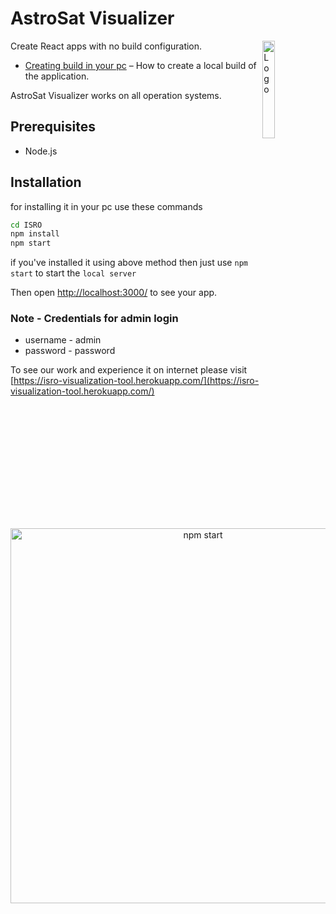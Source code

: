 # AstroSat Visualizer

<img alt="Logo" align="right" src="https://isro-visualization-tool.herokuapp.com/vectors/isro_logo.svg" width="20%" />

Create React apps with no build configuration.

- [Creating build in your pc](#creating-an-app) – How to create a local build of the application.

AstroSat Visualizer works on all operation systems.

## Prerequisites

- Node.js

## Installation

for installing it in your pc use these commands

```sh
cd ISRO
npm install
npm start
```

if you've installed it using above method then just use `npm start` to start the `local server`

Then open [http://localhost:3000/](http://localhost:3000/) to see your app.<br>

### Note - Credentials for admin login

- username - admin
- password - password

To see our work and experience it on internet please visit [https://isro-visualization-tool.herokuapp.com/](https://isro-visualization-tool.herokuapp.com/)

<p align='center'>
<img src='https://i.imgur.com/6KDIkl0.png' width='600' alt='npm start'>
</p>
